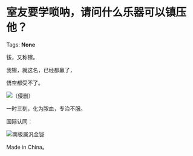 # 室友要学唢呐，请问什么乐器可以镇压他？

Tags: **None**

钹，又称镲。

我镲，就这名，已经都赢了，

悟空都受不了。

![](https://pic1.zhimg.com/50/v2-f83206ab4cdfe83568c567b8cb2108ce_hd.jpg?source=1940ef5c)（侵删）

一时三刻，化为脓血，专治不服。

国际认同：

![](https://pic1.zhimg.com/50/v2-72fe67fdc648bc162d062afc599bd53b_hd.jpg?source=1940ef5c)南极属汎金钹

Made in China。



